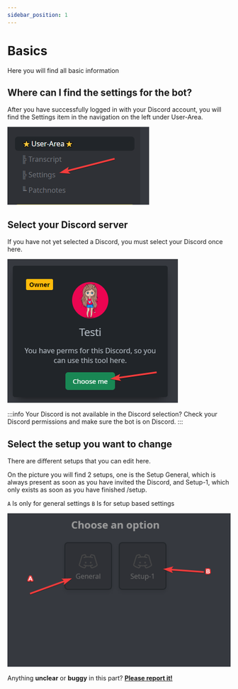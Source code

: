 ```yaml
---
sidebar_position: 1
---
```


# Basics

Here you will find all basic information

## Where can I find the settings for the bot?

After you have successfully logged in with your Discord account, you will find the Settings item in the navigation on the left under
User-Area.

![Log-Embed](./img\setting-nav.png)

## Select your Discord server

If you have not yet selected a Discord, you must select your Discord once here.

![Log-Embed](./img\choose-guild.png)

:::info
Your Discord is not available in the Discord selection? Check your Discord permissions and make sure the bot is on Discord.
:::

## Select the setup you want to change

There are different setups that you can edit here.

On the picture you will find 2 setups, one is the Setup General, 
which is always present as soon as you have invited the Discord, and Setup-1, 
which only exists as soon as you have finished /setup.

`A` Is only for general settings
`B` Is for setup based settings

![Log-Embed](./img\setup-select.png)

Anything **unclear** or **buggy** in this part? **[Please report it!](https://github.com/xiLight/PolliTicketDocs/issues/new/choose)**
